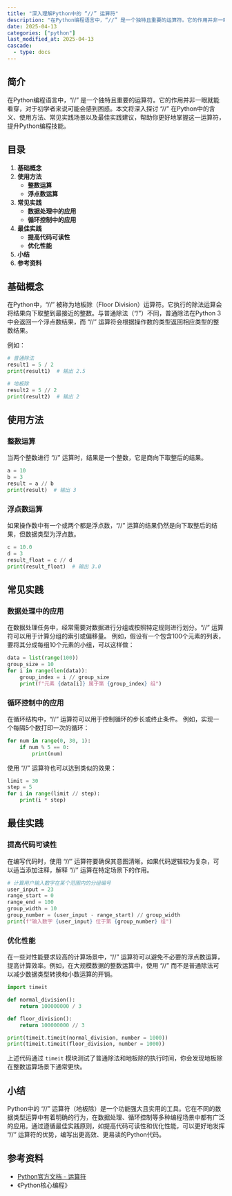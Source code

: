 ```yaml
---
title: "深入理解Python中的 “//” 运算符"
description: "在Python编程语言中，“//” 是一个独特且重要的运算符。它的作用并非一眼就能看穿，对于初学者来说可能会感到困惑。本文将深入探讨 “//” 在Python中的含义、使用方法、常见实践场景以及最佳实践建议，帮助你更好地掌握这一运算符，提升Python编程技能。"
date: 2025-04-13
categories: ["python"]
last_modified_at: 2025-04-13
cascade:
  - type: docs
---
```



## 简介
在Python编程语言中，“//” 是一个独特且重要的运算符。它的作用并非一眼就能看穿，对于初学者来说可能会感到困惑。本文将深入探讨 “//” 在Python中的含义、使用方法、常见实践场景以及最佳实践建议，帮助你更好地掌握这一运算符，提升Python编程技能。

<!-- more -->
## 目录
1. **基础概念**
2. **使用方法**
    - **整数运算**
    - **浮点数运算**
3. **常见实践**
    - **数据处理中的应用**
    - **循环控制中的应用**
4. **最佳实践**
    - **提高代码可读性**
    - **优化性能**
5. **小结**
6. **参考资料**

## 基础概念
在Python中，“//” 被称为地板除（Floor Division）运算符。它执行的除法运算会将结果向下取整到最接近的整数。与普通除法（“/”）不同，普通除法在Python 3中会返回一个浮点数结果，而 “//” 运算符会根据操作数的类型返回相应类型的整数结果。

例如：
```python
# 普通除法
result1 = 5 / 2
print(result1)  # 输出 2.5

# 地板除
result2 = 5 // 2
print(result2)  # 输出 2
```

## 使用方法
### 整数运算
当两个整数进行 “//” 运算时，结果是一个整数，它是商向下取整后的结果。
```python
a = 10
b = 3
result = a // b
print(result)  # 输出 3
```
### 浮点数运算
如果操作数中有一个或两个都是浮点数，“//” 运算的结果仍然是向下取整后的结果，但数据类型为浮点数。
```python
c = 10.0
d = 3
result_float = c // d
print(result_float)  # 输出 3.0
```

## 常见实践
### 数据处理中的应用
在数据处理任务中，经常需要对数据进行分组或按照特定规则进行划分。“//” 运算符可以用于计算分组的索引或偏移量。
例如，假设有一个包含100个元素的列表，要将其分成每组10个元素的小组，可以这样做：
```python
data = list(range(100))
group_size = 10
for i in range(len(data)):
    group_index = i // group_size
    print(f"元素 {data[i]} 属于第 {group_index} 组")
```

### 循环控制中的应用
在循环结构中，“//” 运算符可以用于控制循环的步长或终止条件。
例如，实现一个每隔5个数打印一次的循环：
```python
for num in range(0, 30, 1):
    if num % 5 == 0:
        print(num)
```
使用 “//” 运算符也可以达到类似的效果：
```python
limit = 30
step = 5
for i in range(limit // step):
    print(i * step)
```

## 最佳实践
### 提高代码可读性
在编写代码时，使用 “//” 运算符要确保其意图清晰。如果代码逻辑较为复杂，可以适当添加注释，解释 “//” 运算在特定场景下的作用。
```python
# 计算用户输入数字在某个范围内的分组编号
user_input = 23
range_start = 0
range_end = 100
group_width = 10
group_number = (user_input - range_start) // group_width
print(f"输入数字 {user_input} 位于第 {group_number} 组")
```

### 优化性能
在一些对性能要求较高的计算场景中，“//” 运算符可以避免不必要的浮点数运算，提高计算效率。例如，在大规模数据的整数运算中，使用 “//” 而不是普通除法可以减少数据类型转换和小数运算的开销。
```python
import timeit

def normal_division():
    return 100000000 / 3

def floor_division():
    return 100000000 // 3

print(timeit.timeit(normal_division, number = 1000))
print(timeit.timeit(floor_division, number = 1000))
```
上述代码通过 `timeit` 模块测试了普通除法和地板除的执行时间，你会发现地板除在整数运算场景下通常更快。

## 小结
Python中的 “//” 运算符（地板除）是一个功能强大且实用的工具。它在不同的数据类型运算中有着明确的行为，在数据处理、循环控制等多种编程场景中都有广泛的应用。通过遵循最佳实践原则，如提高代码可读性和优化性能，可以更好地发挥 “//” 运算符的优势，编写出更高效、更易读的Python代码。

## 参考资料
- [Python官方文档 - 运算符](https://docs.python.org/3/reference/expressions.html#binary-arithmetic-operations)
- 《Python核心编程》